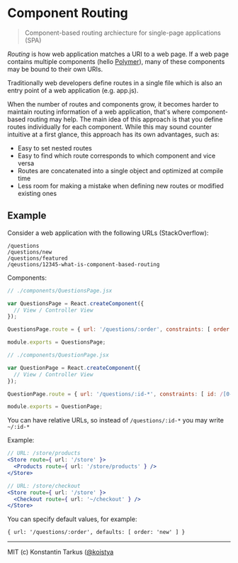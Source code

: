 Component Routing
=================

> Component-based routing archiecture for single-page applications (SPA)

_Routing_ is how web application matches a URI to a web page. If a web page
contains multiple components (hello [Polymer](http://www.polymer-project.org/)),
many of these components may be bound to their own URIs.

Traditionally web developers define routes in a single file which is also an
entry point of a web application (e.g. app.js).

When the number of routes and components grow, it becomes harder to maintain
routing information of a web application, that's where component-based routing
may help. The main idea of this approach is that you define routes individually
for each component. While this may sound counter intuitive at a first glance,
this approach has its own advantages, such as:

 * Easy to set nested routes
 * Easy to find which route corresponds to which component and vice versa
 * Routes are concatenated into a single object and optimized at compile time
 * Less room for making a mistake when defining new routes or modified existing ones

## Example
 
Consider a web application with the following URLs (StackOverflow):

`/questions`<br>
`/questions/new`<br>
`/questions/featured`<br>
`/qeustions/12345-what-is-component-based-routing`

Components:

```js
// ./components/QuestionsPage.jsx

var QuestionsPage = React.createComponent({
  // View / Controller View
});

QuestionsPage.route = { url: '/questions/:order', constraints: [ order: /(|new)/ ] };

module.exports = QuestionsPage;
```

```js
// ./components/QuestionPage.jsx

var QuestionPage = React.createComponent({
  // View / Controller View
});

QuestionPage.route = { url: '/questions/:id-*', constraints: [ id: /[0-9]+/ ], order: 10 };

module.exports = QuestionPage;
```

You can have relative URLs, so instead of `/questions/:id-*` you may write `~/:id-*`

Example:

```jsx
// URL: /store/products
<Store route={ url: '/store' }>
  <Products route={ url: '/store/products' } />
</Store>

// URL: /store/checkout
<Store route={ url: '/store' }>
  <Checkout route={ url: '~/checkout' } />
</Store>
```

You can specify default values, for example:

`{ url: '/questions/:order', defaults: [ order: 'new' ] }`

---
MIT (c) Konstantin Tarkus ([@koistya](https://twitter.com/koistya)
